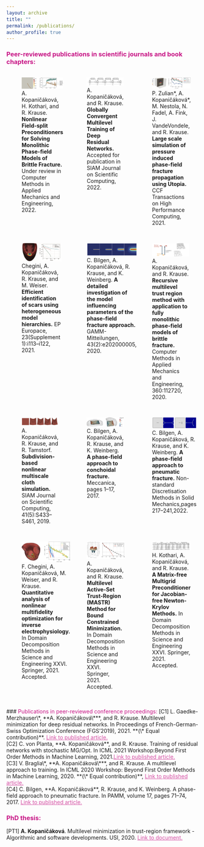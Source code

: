 ```yaml
---
layout: archive
title: ""
permalink: /publications/
author_profile: true
---
```


### <span style="color:rgb(199, 21, 133)">Peer-reviewed publications in scientific journals and book chapters:</span>
<head>
<!-- <title>Grid Example</title> -->
<style>
#wrapper_top {
	 display: flex;
}
#wrapper {
	 display: flex;
}
#div_paper {
    display: inline-block;
    width:30%;
    /*height:190px;*/
    display: flex;
}
#div_space {
    display: inline-block;
    width:4%;
    display: flex;
    /*height:190px;*/
}
</style>
</head>
<body>	
<div id="wrapper_top">
    <div id="div_paper">  
    	<figure>
  <a href="/publication/pf_spin">
     <img src="/images/pf_spin.png">
  </a>
  <figcaption>A. Kopaničáková, H. Kothari, and R. Krause. 
  <b>Nonlinear Field-split Preconditioners for Solving Monolithic Phase-field Models of Brittle Fracture.</b> 
  Under review in Computer Methods in Applied Mechanics and Engineering, 2022. 
 </figcaption>
  </figure></div>
  <div id="div_space"></div>
  <div id="div_paper"><figure>
  <a href="/publication/rmtr_resnet">
     <img src="/images/rmtr_resnet.png">
  </a>
  <figcaption>A. Kopaničáková, and R. Krause. 
  <b>Globally Convergent Multilevel Training of Deep Residual Networks.</b> 
  Accepted for publication in SIAM Journal on Scientific Computing, 2022. 
</figcaption>
  </figure></div>
<div id="div_space"></div>
  <div id="div_paper"><figure>
  <a href="/publication/pf_utopia">
     <img src="/images/pf_utopia.png">
  </a>
  <figcaption>P. Zulian*, A. Kopaničáková*, M. Nestola, N. Fadel, A. Fink, J. VandeVondele, and R. Krause.
  <b>Large scale simulation of pressure induced phase-field fracture propagation using Utopia.</b> 
  CCF Transactions on High Performance Computing, 2021.
   </figcaption>
  </figure></div>  
</div><br/>
<!-- row 2-->
<div id="wrapper">
    <div id="div_paper">  
    	<figure>
  <a href="/publication/rmtr_electrocardio1">
     <img src="/images/rmtr_electrocardio1.png">
  </a>
  <figcaption>Chegini, A. Kopaničáková, R. Krause, and M. Weiser. 
  <b>Efficient identification of scars using heterogeneous model hierarchies.</b> 
  EP Europace, 23(Supplement 1):i113–i122, 2021. 
</figcaption>
  </figure></div>
  <div id="div_space"></div>
  <div id="div_paper"><figure>
  <a href="/publication/pf_params">
     <img src="/images/pf_params.png">
  </a>
  <figcaption>C. Bilgen, A. Kopaničáková, R. Krause, and K. Weinberg.
  <b>A detailed investigation of the model influencing parameters of the phase-field fracture approach.</b> 
  GAMM-Mitteilungen, 43(2):e202000005, 2020. 
</figcaption>
  </figure></div>
<div id="div_space"></div>
  <div id="div_paper"><figure>
  <a href="/publication/rmtr_pf">
     <img src="/images/rmtr_pf.png">
  </a>
  <figcaption>A. Kopaničáková, and R. Krause.
  <b> Recursive multilevel trust region method with application to fully monolithic phase-field models of brittle fracture.</b> 
  Computer Methods in Applied Mechanics and Engineering, 360:112720, 2020. 
</figcaption>
  </figure></div>  
</div><br/>
<!-- row 3-->
<div id="wrapper">
    <div id="div_paper">  
    	<figure>
  <a href="/publication/rmtr_cloth">
     <img src="/images/rmtr_cloth.png">
  </a>
  <figcaption>A. Kopaničáková, R. Krause, and R. Tamstorf.
  <b> Subdivision-based nonlinear multiscale cloth simulation.</b>
  SIAM Journal on Scientific Computing, 41(5):S433–S461, 2019.  
</figcaption>
  </figure></div>
  <div id="div_space"></div>
  <div id="div_paper"><figure>
  <a href="/publication/conchoidal_frac">
     <img src="/images/conchoidal_frac.png">
  </a>
  <figcaption>C. Bilgen, A. Kopaničáková, R. Krause, and K. Weinberg.
  <b>A phase-field approach to conchoidal fracture.</b> 
  Meccanica, pages 1–17, 2017. 
</figcaption>
  </figure></div>
<div id="div_space"></div>
  <div id="div_paper">
  	<figure>
  <a href="/publication/pneum_frac">
     <img src="/images/pneum_frac.png">
  </a>
  <figcaption>C. Bilgen, A. Kopaničáková, R. Krause, and K. Weinberg.
  <b> A phase-field approach to pneumatic fracture.</b> 
  Non-standard Discretisation Methods in Solid Mechanics,pages 217–241,2022. 
</figcaption>
  </figure>
</div>  
</div><br/>
<!-- row 4-->
<div id="wrapper">
    <div id="div_paper">  
    	<figure>
  <a href="/publication/rmtr_electrocardio2">
     <img src="/images/rmtr_electrocardio2.png">
  </a>
  <figcaption>F. Chegini, A. Kopaničáková, M. Weiser, and R. Krause. 
  <b> Quantitative analysis of nonlinear multifidelity optimization for inverse electrophysiology.</b>
  In Domain Decomposition Methods in Science and Engineering XXVI. Springer, 2021. Accepted.  
</figcaption>
  </figure></div>
  <div id="div_space"></div>
  <div id="div_paper"><figure>
  <a href="/publication/mastr">
     <img src="/images/mastr.png">
  </a>
  <figcaption>A. Kopaničáková, and R. Krause.
  <b>Multilevel Active-Set Trust-Region (MASTR) Method for Bound Constrained Minimization.</b> 
  In Domain Decomposition Methods in Science and Engineering XXVI. Springer, 2021. Accepted.
   </figcaption>
  </figure></div>
<div id="div_space"></div>
  <div id="div_paper">
  	<figure>
  <a href="/publication/jfmg">
     <img src="/images/jfmg.png">
  </a>
  <figcaption>H. Kothari, A. Kopaničáková, and R. Krause.
  <b> A Matrix-free Multigrid Preconditioner for Jacobian-free Newton-Krylov Methods.</b> 
  In Domain Decomposition Methods in Science and Engineering XXVI. Springer, 2021. Accepted. 
</figcaption>
  </figure>
</div>  
</div><br/>
</body>




<div> </div><br/>
### <span style="color:rgb(199, 21, 133)"> Publications in peer-reviewed conference proceedings:</span>
[C1] L. Gaedke-Merzhauser\*, **A. Kopaničáková\***, and R. Krause. Multilevel minimization for deep residual networks. In Proceedings of French-German-Swiss Optimization Conference (FGS’2019), 2021. **(\* Equal contribution)**. <a href="https://www.proquest.com/openview/7a0e921c47a627ec2097406f991ceee4/1?pq-origsite=gscholar&cbl=1796391" style="color:rgb(199, 21, 133,0.75);">Link to published article.</a> <br />
[C2] C. von Planta, **A. Kopaničáková**, and R. Krause. Training of residual networks with stochastic MG/Opt. In ICML 2021 Workshop:Beyond First Order Methods in Machine Learning, 2021.<a href="https://drive.google.com/file/d/1dpgGBYC6ixRfpc3UxY9AH3aB4w2edUF_/view" style="color:rgb(199, 21, 133,0.75);">Link to published article.</a> <br />
[C3] V. Braglia\*, **A. Kopaničáková\***, and R. Krause. A multilevel approach to training. In ICML 2020 Workshop: Beyond First Order Methods in Machine Learning, 2020. **(\* Equal contribution)**, <a href="https://drive.google.com/file/d/10GWhl-UzVwlZur5OC43P-P-p_ktSyhUO/view" style="color:rgb(199, 21, 133,0.75);">Link to published article.</a> <br />
[C4] C. Bilgen, **A. Kopaničáková**, R. Krause, and K. Weinberg. A phase-field approach to pneumatic fracture. In PAMM, volume 17, pages 71–74, 2017. <a href="https://onlinelibrary.wiley.com/doi/epdf/10.1002/pamm.201710022" style="color:rgb(199, 21, 133,0.75);">Link to published article.</a> <br />


### <span style="color:rgb(199, 21, 133)"> PhD thesis:</span>
[PT1] **A. Kopaničáková**. Multilevel minimization in trust-region framework - Algorithmic and software developments. USI, 2020. <a href="https://doc.rero.ch/record/330121/files/2020INFO021.pdf" style="color:rgb(199, 21, 133,0.75);">Link to document.</a> <br />

